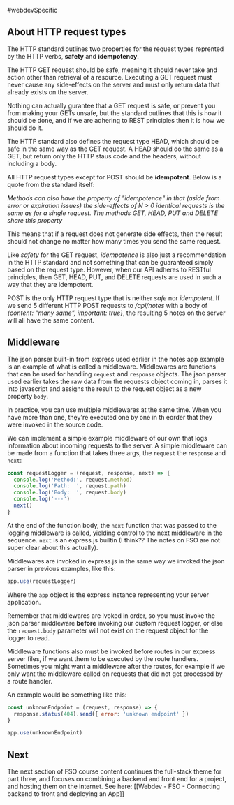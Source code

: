 #webdevSpecific 

## About HTTP request types
The HTTP standard outlines two properties for the request types reprented by the HTTP verbs, **safety** and **idempotency**. 

The HTTP GET request should be safe, meaning it should never take and action other than retrieval of a resource. Executing a GET request must never cause any side-effects on the server and must only return data that already exists on the server.

Nothing can actually gurantee that a GET request is safe, or prevent you from making your GETs unsafe, but the standard outlines that this is how it should be done, and if we are adhering to REST principles then it is how we should do it.

The HTTP standard also defines the request type HEAD, which should be safe in the same way as the GET request. A HEAD should do the same as a GET, but return only the HTTP staus code and the headers, without including a body.

All HTTP request types except for POST should be **idempotent**. Below is a quote from the standard itself:

_Methods can also have the property of "idempotence" in that (aside from error or expiration issues) the side-effects of N > 0 identical requests is the same as for a single request. The methods GET, HEAD, PUT and DELETE share this property_

This means that if a request does not generate side effects, then the result should not change no matter how many times you send the same request.

Like _safety_ for the GET request, _idempotence_ is also just a recommendation in the HTTP standard and not something that can be guaranteed simply based on the request type. However, when our API adheres to RESTful principles, then GET, HEAD, PUT, and DELETE requests are used in such a way that they are idempotent.

POST is the only HTTP request type that is neither _safe_ nor _idempotent_. If we send 5 different HTTP POST requests to _/api/notes_ with a body of _{content: "many same", important: true}_, the resulting 5 notes on the server will all have the same content.

## Middleware
The json parser built-in from express used earlier in the notes app example is an example of what is called a middleware. Middlewares are functions that can be used for handling `request` and `response` objects. The json parser used earlier takes the raw data from the requests object coming in, parses it into javascript and assigns the result to the request object as a new property `body`.

In practice, you can use multiple middlewares at the same time. When you have more than one, they're executed one by one in th eorder that they were invoked in the source code.

We can implement a simple example middleware of our own that logs information about incoming requests to the server. A simple middleware can be made from a function that takes three args, the `request` the `response` and `next`:
```js
const requestLogger = (request, response, next) => {
  console.log('Method:', request.method)
  console.log('Path:  ', request.path)
  console.log('Body:  ', request.body)
  console.log('---')
  next()
}
```
At the end of the function body, the `next` function that was passed to the logging middleware is called, yielding control to the next middleware in the sequence. `next` is an express.js builtin (I think?? The notes on FSO are not super clear about this actually).

Middlewares are invoked in express.js in the same way we invoked the json parser in previous examples, like this:
```js
app.use(requestLogger)
```
Where the `app` object is the express instance representing your server application.

Remember that middlewares are ivoked in order, so you must invoke the json parser middleware **before** invoking our custom request logger, or else the `request.body` parameter will not exist on the request object for the logger to read.

Middleware functions also must be invoked before routes in our express server files, if we want them to be executed by the route handlers. Sometimes you might want a middleware after the routes, for example if we only want the middleware called on requests that did not get processed by a route handler.

An example would be something like this:
```js
const unknownEndpoint = (request, response) => {
  response.status(404).send({ error: 'unknown endpoint' })
}

app.use(unknownEndpoint)
```

## Next
The next section of FSO course content continues the full-stack theme for part three, and focuses on combining a backend and front end for a project, and hosting them on the internet. See here: [[Webdev - FSO - Connecting backend to front and deploying an App]]
